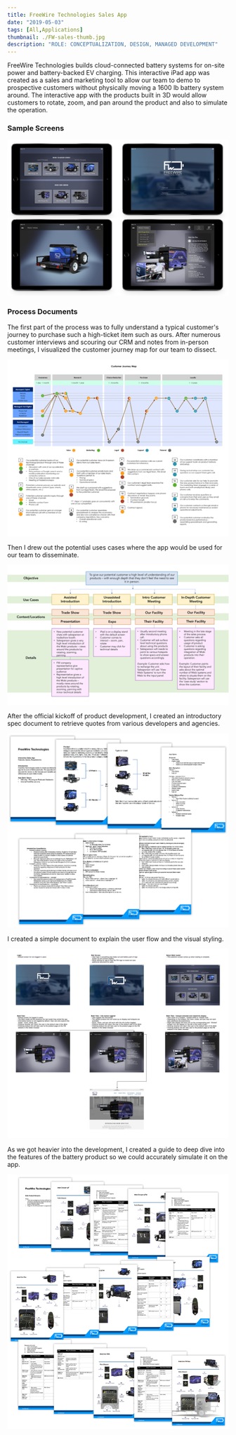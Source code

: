 ```yaml
---
title: FreeWire Technologies Sales App
date: "2019-05-03"
tags: [All,Applications]
thumbnail: ./FW-sales-thumb.jpg
description: "ROLE: CONCEPTUALIZATION, DESIGN, MANAGED DEVELOPMENT"
---
```


FreeWire Technologies builds cloud-connected battery systems for on-site power and battery-backed EV charging. This interactive iPad app was created as a sales and marketing tool to allow our team to demo to prospective customers without physically moving a 1600 lb battery system around. The interactive app with the products built in 3D would allow customers to rotate, zoom, and pan around the product and also to simulate the operation.

### Sample Screens

<div class="kg-card kg-image-card kg-width-wide">

![Hotspots Doc](./serenaXu_fw_salesApp_samples.jpg)

</div>

### Process Documents

The first part of the process was to fully understand a typical customer's journey to purchase such a high-ticket item such as ours. After numerous customer interviews and scouring our CRM and notes from in-person meetings, I visualized the customer journey map for our team to dissect.

<div class="kg-card kg-image-card kg-width-wide">

![Hotspots Doc](./serenaXu_fw_salesApp_journey.jpg)

</div>

Then I drew out the potential uses cases where the app would be used for our team to disseminate.

<div class="kg-card kg-image-card kg-width-wide">

![Hotspots Doc](./serenaXu_fw_salesApp_useCases.jpg)

</div>

After the official kickoff of product development, I created an introductory spec document to retrieve quotes from various developers and agencies.

<div class="kg-card kg-image-card kg-width-wide">

![Hotspots Doc](./FW-sales-appPlan.jpg)

</div>

I created a simple document to explain the user flow and the visual styling.

<div class="kg-card kg-image-card kg-width-wide">

![Hotspots Doc](./serenaXu_salesApp_flow.jpg)

</div>

As we got heavier into the development, I created a guide to deep dive into the features of the battery product so we could accurately simulate it on the app.

<div class="kg-card kg-image-card kg-width-wide">

![Hotspots Doc](./FW-sales-hotspots-doc.jpg)

</div>

